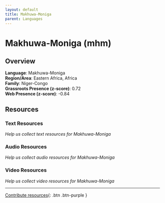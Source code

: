 ```yaml
---
layout: default
title: Makhuwa-Moniga
parent: Languages
---
```


# Makhuwa-Moniga (mhm)

## Overview

**Language**: Makhuwa-Moniga  
**Region/Area**: Eastern Africa, Africa  
**Family**: Niger-Congo  
**Grassroots Presence (z-score)**: 0.72  
**Web Presence (z-score)**: -0.84  

## Resources

### Text Resources
*Help us collect text resources for Makhuwa-Moniga*

### Audio Resources
*Help us collect audio resources for Makhuwa-Moniga*

### Video Resources
*Help us collect video resources for Makhuwa-Moniga*

---

[Contribute resources](https://forms.office.com/e/1SfLJx3u1r){: .btn .btn-purple }
